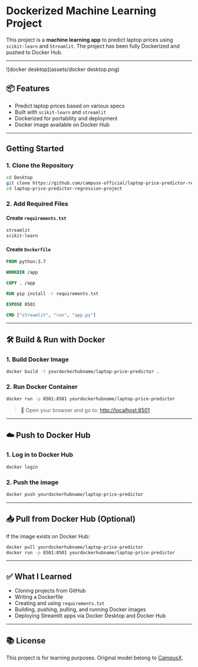 # Dockerized Machine Learning Project

This project is a **machine learning app** to predict laptop prices using `scikit-learn` and `Streamlit`. The project has been fully Dockerized and pushed to Docker Hub.

---

![docker desktop](assets/docker desktop.png)

## 📦 Features

- Predict laptop prices based on various specs
- Built with `scikit-learn` and `streamlit`
- Dockerized for portability and deployment
- Docker image available on Docker Hub

---

## Getting Started

### 1. Clone the Repository

```bash
cd Desktop
git clone https://github.com/campusx-official/laptop-price-predictor-regression-project.git
cd laptop-price-predictor-regression-project
```

### 2. Add Required Files

#### Create `requirements.txt`

```txt
streamlit
scikit-learn
```

#### Create `Dockerfile`

```Dockerfile
FROM python:3.7

WORKDIR /app

COPY . /app

RUN pip install -r requirements.txt

EXPOSE 8501

CMD ["streamlit", "run", "app.py"]
```

---

## 🛠️ Build & Run with Docker

### 1. Build Docker Image

```bash
docker build -t yourdockerhubname/laptop-price-predictor .
```

### 2. Run Docker Container

```bash
docker run -p 8501:8501 yourdockerhubname/laptop-price-predictor
```

> 🔗 Open your browser and go to: [http://localhost:8501](http://localhost:8501)

---

## ☁️ Push to Docker Hub

### 1. Log in to Docker Hub

```bash
docker login
```

### 2. Push the image

```bash
docker push yourdockerhubname/laptop-price-predictor
```

---

## 📥 Pull from Docker Hub (Optional)

If the image exists on Docker Hub:

```bash
docker pull yourdockerhubname/laptop-price-predictor
docker run -p 8501:8501 yourdockerhubname/laptop-price-predictor
```

---

## ✅ What I Learned

- Cloning projects from GitHub
- Writing a Dockerfile
- Creating and using `requirements.txt`
- Building, pushing, pulling, and running Docker images
- Deploying Streamlit apps via Docker Desktop and Docker Hub

---

## 📚 License

This project is for learning purposes. Original model belong to [CampusX](https://github.com/campusx-official).
